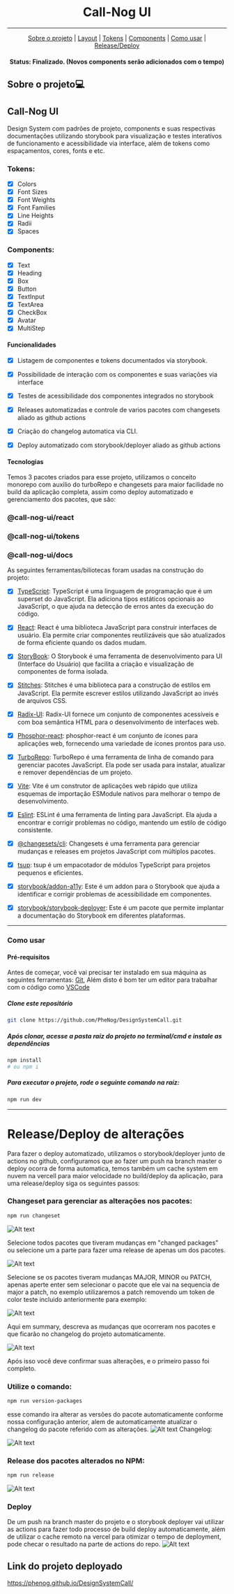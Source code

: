 <h1 align="center">Call-Nog UI</h1>

---

<p align="center">
 <a href="#sobre-o-projeto">Sobre o projeto</a> |
 <a href="#layout">Layout</a> | 
 <a href="#tokens">Tokens</a> |  
 <a href="#components">Components</a> |  
 <a href="#como-usar">Como usar</a>  |  
 <a href="#release-e-deploy">Release/Deploy</a> 
</p>

<h4 align="center">
   Status: Finalizado. (Novos components serão adicionados com o tempo)
</h4>

## Sobre o projeto💻
## Call-Nog UI
Design System com padrões de projeto, components e suas respectivas documentações utilizando storybook para visualização e testes interativos de funcionamento e acessibilidade via interface, além de tokens como espaçamentos, cores, fonts  e etc.
### Tokens:
- [x] Colors
- [x] Font Sizes
- [x] Font Weights
- [x] Font Families
- [x] Line Heights
- [x] Radii
- [x] Spaces
### Components:
- [x] Text
- [x] Heading
- [x] Box
- [x] Button
- [x] TextInput
- [x] TextArea
- [x] CheckBox
- [x] Avatar
- [x] MultiStep

#### Funcionalidades

- [X] Listagem de componentes e tokens documentados via storybook.

- [X] Possibilidade de interação com os componentes e suas variações via interface

- [X] Testes de acessibilidade dos componentes integrados no storybook

- [X] Releases automatizadas e controle de varios pacotes com changesets aliado as github actions

- [X] Criação do changelog automatica via CLI.

- [X] Deploy automatizado com storybook/deployer aliado as github actions

#### Tecnologias

Temos 3 pacotes criados para esse projeto, utilizamos o conceito monorepo com auxilio do turboRepo e changesets para maior facilidade no build da aplicação completa, assim como deploy automatizado e gerenciamento dos pacotes, que são:
### @call-nog-ui/react
### @call-nog-ui/tokens
### @call-nog-ui/docs

As seguintes ferramentas/biliotecas foram usadas na construção do projeto:

- [x] [TypeScript](https://www.typescriptlang.org/): TypeScript é uma linguagem de programação que é um superset do JavaScript. Ela adiciona tipos estáticos opcionais ao JavaScript, o que ajuda na detecção de erros antes da execução do código.

- [x] [React](https://reactjs.org/): React é uma biblioteca JavaScript para construir interfaces de usuário. Ela permite criar componentes reutilizáveis que são atualizados de forma eficiente quando os dados mudam.

- [x] [StoryBook](https://storybook.js.org/): O Storybook é uma ferramenta de desenvolvimento para UI (Interface do Usuário) que facilita a criação e visualização de componentes de forma isolada.

- [x] [Stitches](https://stitches.dev/): Stitches é uma biblioteca para a construção de estilos em JavaScript. Ela permite escrever estilos utilizando JavaScript ao invés de arquivos CSS.

- [x] [Radix-UI](https://www.radix-ui.com/): Radix-UI fornece um conjunto de componentes acessíveis e com boa semântica HTML para o desenvolvimento de interfaces web.

- [x] [Phosphor-react](https://www.npmjs.com/package/phosphor-react): phosphor-react é um conjunto de ícones para aplicações web, fornecendo uma variedade de ícones prontos para uso.

- [x] [TurboRepo](https://www.npmjs.com/package/turbo): TurboRepo é uma ferramenta de linha de comando para gerenciar pacotes JavaScript. Ela pode ser usada para instalar, atualizar e remover dependências de um projeto.

- [x] [Vite](https://vitejs.dev/): Vite é um construtor de aplicações web rápido que utiliza esquemas de importação ESModule nativos para melhorar o tempo de desenvolvimento.

- [x] [Eslint](https://eslint.org/): ESLint é uma ferramenta de linting para JavaScript. Ela ajuda a encontrar e corrigir problemas no código, mantendo um estilo de código consistente.

- [x] [@changesets/cli](https://www.npmjs.com/package/@changesets/cli): Changesets é uma ferramenta para gerenciar mudanças e releases em projetos JavaScript com múltiplos pacotes.

- [x] [tsup](https://www.npmjs.com/package/tsup): tsup é um empacotador de módulos TypeScript para projetos pequenos e eficientes.

- [x] [storybook/addon-a11y](https://storybook.js.org/addons/@storybook/addon-a11y): Este é um addon para o Storybook que ajuda a identificar e corrigir problemas de acessibilidade em componentes.

- [x] [storybook/storybook-deployer](https://www.npmjs.com/package/@storybook/storybook-deployer): Este é um pacote que permite implantar a documentação do Storybook em diferentes plataformas.


___

### Como usar
#### Pré-requisitos

Antes de começar, você vai precisar ter instalado em sua máquina as seguintes ferramentas:
[Git](https://git-scm.com),  Além disto é bom ter um editor para trabalhar com o código como [VSCode](https://code.visualstudio.com/)

##### Clone este repositório
```bash
git clone https://github.com/PheNog/DesignSystemCall.git
```
##### Após clonar, acesse a pasta raiz do projeto no terminal/cmd e instale as dependências
```bash
npm install
# ou npm i
```

##### Para executar o projeto, rode o seguinte comando na raíz:
```bash
npm run dev
```
___


# Release/Deploy de alterações

Para fazer o deploy automatizado, utilizamos o storybook/deployer junto de actions no github, configuramos que ao fazer um push na branch master o deploy ocorra de forma automatica, temos também um cache system em nuvem na vercell para maior velocidade no build/deploy da aplicação, para uma release/deploy siga os seguintes passos:

### Changeset para gerenciar as alterações nos pacotes:
```bash
npm run changeset
```
![Alt text](image.png)

Selecione todos pacotes que tiveram mudanças em "changed packages" ou selecione um a parte para fazer uma release de apenas um dos pacotes. 

![Alt text](image-1.png)

Selecione se os pacotes tiveram mudanças MAJOR, MINOR ou PATCH, apenas aperte enter sem selecionar o pacote que ele vai na sequencia de major a patch, no exemplo utilizaremos a patch removendo um token de color teste incluido anteriormente para exemplo:

![Alt text](image-2.png)

Aqui em summary, descreva as mudanças que ocorreram nos pacotes e que ficarão no changelog do projeto automaticamente.

![Alt text](image-3.png)

Após isso você deve confirmar suas alterações, e o primeiro passo foi completo.

### Utilize o comando:
```bash
npm run version-packages
```
esse comando ira alterar as versões do pacote automaticamente conforme nossa configuração anterior, alem de automaticamente atualizar o changelog do pacote referido com as alterações.
![Alt text](image-4.png)
Changelog:

![Alt text](image-5.png)

### Release dos pacotes alterados no NPM:
```bash
npm run release
```
![Alt text](image-6.png)

### Deploy

De um push na branch master do projeto e o storybook deployer vai utilizar as actions para fazer todo processo de build deploy automaticamente, além de utilizar o cache remoto na vercel para otimizar o tempo de deployment, pode checar o resultado na parte de actions do repo.
![Alt text](image-7.png)


## Link do projeto deployado
https://phenog.github.io/DesignSystemCall/